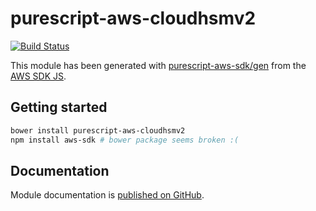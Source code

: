 # purescript-aws-cloudhsmv2

[![Build Status](https://app.wercker.com/status/5909b9e96d1080804b17a28f72f87b6b/s/master)](https://app.wercker.com/project/byKey/5909b9e96d1080804b17a28f72f87b6b)

This module has been generated with [purescript-aws-sdk/gen](https://github.com/purescript-aws-sdk/gen) from the [AWS SDK JS](https://github.com/aws/aws-sdk-js).

## Getting started

```sh
bower install purescript-aws-cloudhsmv2
npm install aws-sdk # bower package seems broken :(
```

## Documentation

Module documentation is [published on GitHub](https://github.com/purescript-aws-sdk/purescript-aws-cloudhsmv2/tree/master/docs).
